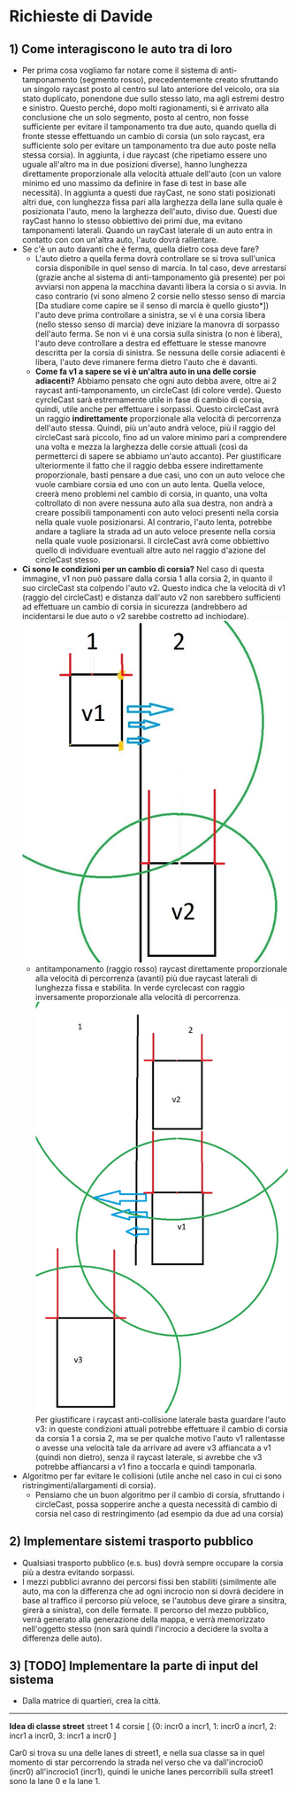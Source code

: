 # Richieste di Davide

## 1) Come interagiscono le auto tra di loro
- Per prima cosa vogliamo far notare come il sistema di anti-tamponamento (segmento rosso), precedentemente creato sfruttando un singolo raycast posto al centro sul lato anteriore del veicolo, ora sia stato duplicato, ponendone due sullo stesso lato, ma agli estremi destro e sinistro. Questo perché, dopo molti ragionamenti, si è arrivato alla conclusione che un solo segmento, posto al centro, non fosse sufficiente per evitare il tamponamento tra due auto, quando quella di fronte stesse effettuando un cambio di corsia (un solo raycast, era sufficiente solo per evitare un tamponamento tra due auto poste nella stessa corsia).
In aggiunta, i due raycast (che ripetiamo essere uno uguale all'altro ma in due posizioni diverse), hanno lunghezza direttamente proporzionale alla velocità attuale dell'auto (con un valore minimo ed uno massimo da definire in fase di test in base alle necessità).
In aggiunta a questi due rayCast, ne sono stati posizionati altri due, con lunghezza fissa pari alla larghezza della lane sulla quale è posizionata l'auto, meno la larghezza dell'auto, diviso due. Questi due rayCast hanno lo stesso obbiettivo dei primi due, ma evitano tamponamenti laterali. Quando un rayCast laterale di un auto entra in contatto con con un'altra auto, l'auto dovrà rallentare.
- Se c'è un auto davanti che è ferma, quella dietro cosa deve fare?
    - L'auto dietro a quella ferma dovrà controllare se si trova sull'unica corsia disponibile in quel senso di marcia. In tal caso, deve arrestarsi (grazie anche al sistema di anti-tamponamento già presente) per poi avviarsi non appena la macchina davanti libera la corsia o si avvia.
    In caso contrario (vi sono almeno 2 corsie nello stesso senso di marcia [Da studiare come capire se il senso di marcia è quello giusto*]) l'auto deve prima controllare a sinistra, se vi è una corsia libera (nello stesso senso di marcia) deve iniziare la manovra di sorpasso dell'auto ferma. Se non vi è una corsia sulla sinistra (o non è libera), l'auto deve controllare a destra ed effettuare le stesse manovre descritta per la corsia di sinistra. Se nessuna delle corsie adiacenti è libera, l'auto deve rimanere ferma dietro l'auto che è davanti.
    - **Come fa v1 a sapere se vi è un'altra auto in una delle corsie adiacenti?**
    Abbiamo pensato che ogni auto debba avere, oltre ai 2 raycast anti-tamponamento, un circleCast (di colore verde). Questo cyrcleCast sarà estremamente utile in fase di cambio di corsia, quindi, utile anche per effettuare i sorpassi. Questo circleCast avrà un raggio **indirettamente** proporzionale alla velocità di percorrenza dell'auto stessa. Quindi, più un'auto andrà veloce, più il raggio del circleCast sarà piccolo, fino ad un valore minimo pari a comprendere una volta e mezza la larghezza delle corsie attuali (così da permetterci di sapere se abbiamo un'auto accanto).
    Per giustificare ulteriormente il fatto che il raggio debba essere indirettamente proporzionale, basti pensare a due casi, uno con un auto veloce che vuole cambiare corsia ed uno con un auto lenta. Quella veloce, creerà meno problemi nel cambio di corsia, in quanto, una volta coltrollato di non avere nessuna auto alla sua destra, non andrà a creare possibili tamponamenti con auto veloci presenti nella corsia nella quale vuole posizionarsi. Al contrario, l'auto lenta, potrebbe andare a tagliare la strada ad un auto veloce presente nella corsia nella quale vuole posizionarsi.
    Il circleCast avrà come obbiettivo quello di individuare eventuali altre auto nel raggio d'azione del circleCast stesso.
- **Ci sono le condizioni per un cambio di corsia?**
Nel caso di questa immagine, v1 non può passare dalla corsia 1 alla corsia 2, in quanto il suo circleCast sta colpendo l'auto v2. Questo indica che la velocità di v1 (raggio del circleCast) e distanza dall'auto v2 non sarebbero sufficienti ad effettuare un cambio di corsia in sicurezza (andrebbero ad incidentarsi le due auto o v2 sarebbe costretto ad inchiodare).
![](img/sorpassoDistanze.jpg)
    - antitamponamento (raggio rosso) raycast direttamente proporzionale alla velocità di percorrenza (avanti) più due raycast laterali di lunghezza fissa e stabilita. In verde cyrclecast con raggio inversamente proporzionale alla velocità di percorrenza.
![](img/sorpassoDistanze2.jpg)
Per giustificare i raycast anti-collisione laterale basta guardare l'auto v3: in queste condizioni attuali potrebbe effettuare il cambio di corsia da corsia 1 a corsia 2, ma se per qualche motivo l'auto v1 rallentasse o avesse una velocità tale da arrivare ad avere v3 affiancata a v1 (quindi non dietro), senza il raycast laterale, si avrebbe che v3 potrebbe affiancarsi a v1 fino a toccarla e quindi tamponarla.
- Algoritmo per far evitare le collisioni (utile anche nel caso in cui ci sono ristringimenti/allargamenti di corsia).
    - Pensiamo che un buon algoritmo per il cambio di corsia, sfruttando i circleCast, possa sopperire anche a questa necessità di cambio di corsia nel caso di restringimento (ad esempio da due ad una corsia)

## 2) Implementare sistemi trasporto pubblico
- Qualsiasi trasporto pubblico (e.s. bus) dovrà sempre occupare la corsia più a destra evitando sorpassi.
- I mezzi pubblici avranno dei percorsi fissi ben stabiliti (similmente alle auto, ma con la differenza che ad ogni incrocio non si dovrà decidere in base al traffico il percorso più veloce, se l'autobus deve girare a sinsitra, girerà a sinistra), con delle fermate.
Il percorso del mezzo pubblico, verrà generato alla generazione della mappa, e verrà memorizzato nell'oggetto stesso (non sarà quindi l'incrocio a decidere la svolta a differenza delle auto).

## 3) [TODO] Implementare la parte di input del sistema
- Dalla matrice di quartieri, crea la città.



---
**Idea di classe street**
street 1
4 corsie [
{0: incr0 a incr1,
1: incr0 a incr1,
2: incr1 a incr0,
3: incr1 a incr0
]

Car0 si trova su una delle lanes di street1, e nella sua classe sa in quel momento di star percorrendo la strada nel verso che va dall'incrocio0 (incr0) all'incrocio1 (incr1), quindi le uniche lanes percorribili sulla street1 sono la lane 0 e la lane 1.
